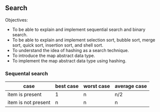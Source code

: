 ## Search
Objectives:
- To be able to explain and implement sequential search and binary search.
- To be able to explain and implement selection sort, bubble sort, merge sort, quick sort, insertion sort, and shell sort.
- To understand the idea of hashing as a search technique.
- To introduce the map abstract data type.
- To implement the map abstract data type using hashing.

### Sequental search
| case | best case | worst case | average case | 
|------|----------|-----------|--------------| 
| item is present | 1 | n | n/2 |
| item is not present | n | n | n |

